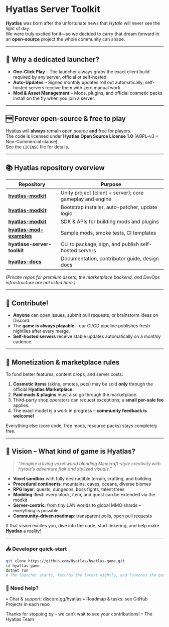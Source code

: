 # Hyatlas Server Toolkit

**Hyatlas** was born after the unfortunate news that *Hytale* will never see the light of day.  
We were truly excited for it—so we decided to carry that dream forward in an **open-source** project the whole community can shape.

---

## 🚀 Why a dedicated launcher?

- **One-Click Play** – The launcher always grabs the exact client build required by any server, official or self-hosted.  
- **Auto-Updates** – Signed monthly updates roll out automatically; self-hosted servers receive them with zero manual work.  
- **Mod & Asset Management** – Mods, plugins, and official cosmetic packs install on the fly when you join a server.

---

## 🆓 Forever open-source & free to play

Hyatlas will **always** remain open source **and** free for players.  
The code is licensed under **Hyatlas Open Source License 1.0** (AGPL-v3 + Non-Commercial clause).  
See the `LICENSE` file for details.

---

## 📚 Hyatlas repository overview

| Repository | Purpose |
|------------|---------|
| **[hyatlas-modkit](https://github.com/Hyatlas/hyatlas-game)** | Unity project (client + server); core gameplay and engine |
| **[hyatlas-modkit](https://github.com/Hyatlas/hyatlas-launcher)** | Bootstrap installer, auto-patcher, update logic |
| **[hyatlas-modkit](https://github.com/Hyatlas/hyatlas-modkit)** | SDK & APIs for building mods and plugins |
| **[hyatlas-mod-examples](https://github.com/Hyatlas/hyatlas-mod-examples)** | Sample mods, smoke tests, CI templates |
| **hyatlase-server-toolkit** | CLI to package, sign, and publish self-hosted servers |
| **[hyatlas-docs](https://github.com/Hyatlas/hyatlas-docs)** | Documentation, contributor guide, design docs |

*(Private repos for premium assets, the marketplace backend, and DevOps infrastructure are not listed here.)*

---

## 🤝 Contribute!

- **Anyone** can open issues, submit pull requests, or brainstorm ideas on Discord.  
- The **game is always playable** – our CI/CD pipeline publishes fresh nightlies after every merge.  
- **Self-hosted servers** receive stable updates automatically on a monthly cadence.

---

## 💎 Monetization & marketplace rules

To fund better features, content drops, and server costs:

1. **Cosmetic items** (skins, emotes, pets) may be sold **only** through the official **Hyatlas Marketplace**.  
2. **Paid mods & plugins** must also go through the marketplace.  
3. Third-party shop operators can request exceptions; a **small per-sale fee** applies.  
4. The exact model is a work in progress – **community feedback is welcome!**

Everything else (core code, free mods, resource packs) stays completely free.

---

## 🌄 Vision – What kind of game is Hyatlas?

> *“Imagine a living voxel world blending Minecraft-style creativity with Hytale’s adventure flair and stylized visuals.”*

- **Voxel sandbox** with fully destructible terrain, crafting, and building  
- **Procedural continents**: mountains, caves, oceans, diverse biomes  
- **RPG layer**: quests, dungeons, boss fights, talent trees  
- **Modding-first**: every block, item, and quest can be extended via the modkit  
- **Server-centric**: from tiny LAN worlds to global MMO shards – everything is possible  
- **Community-driven roadmap**: transparent polls, open pull requests

If that vision excites you, dive into the code, start tinkering, and help make **Hyatlas** a reality!

---

### 📥 Developer quick-start

```bash
git clone https://github.com/Hyatlas/hyatlas-game.git
cd hyatlas-game
dotnet run
# The launcher starts, fetches the latest nightly, and launches the game
```

### 💬 Need help?

• Chat & support: discord.gg/hyatlas
• Roadmap & tasks: see GitHub Projects in each repo


Thanks for stopping by – we can’t wait to see your contributions!
– The Hyatlas Team
